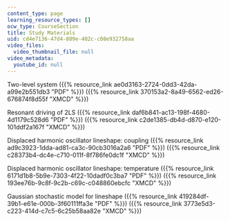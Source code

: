 ```yaml
---
content_type: page
learning_resource_types: []
ocw_type: CourseSection
title: Study Materials
uid: cd4e7136-47d4-809e-402c-c08e932758aa
video_files:
  video_thumbnail_file: null
video_metadata:
  youtube_id: null
---
```


Two-level system ({{% resource_link ae0d3163-2724-0dd3-42da-a99e2b551db3 "PDF" %}}) ({{% resource_link 370153a2-8a49-6562-ed26-676874f8d55f "XMCD" %}})

Resonant driving of 2LS ({{% resource_link daf6b841-ac13-198f-4680-4d1179c528d6 "PDF" %}}) ({{% resource_link c2de1385-db4d-d870-e120-101ddf2a167f "XMCD" %}})

Displaced harmonic oscillator lineshape: coupling ({{% resource_link ad9c3923-1dda-ad81-ca3c-90cb3016a2a6 "PDF" %}}) ({{% resource_link c28373b4-dc4e-c710-011f-8f786fe0dc1f "XMCD" %}})

Displaced harmonic oscillator lineshape: temperature ({{% resource_link 6171d1b8-5b9e-7303-4f22-10dadf0c3ba7 "PDF" %}}) ({{% resource_link 193ee76b-9c8f-9c2b-c69c-c048860ebcfc "XMCD" %}})

Gaussian stochastic model for lineshape ({{% resource_link 419284df-39b1-e61e-000b-3f60111ffa3e "PDF" %}}) ({{% resource_link 3773e5d3-c223-414d-c7c5-6c25b58aa82e "XMCD" %}})